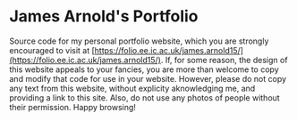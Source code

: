 # James Arnold's Portfolio
Source code for my personal portfolio website, which you are strongly encouraged
to visit at [https://folio.ee.ic.ac.uk/james.arnold15/](https://folio.ee.ic.ac.uk/james.arnold15/). If, for some reason, the design 
of this website appeals to your fancies, you are more than welcome to copy and 
modify that code for use in your website. However, please do not copy any text 
from this website, without explicity aknowledging me, and providing a link to this
site. Also, do not use any photos of people without their permission. 
Happy browsing!